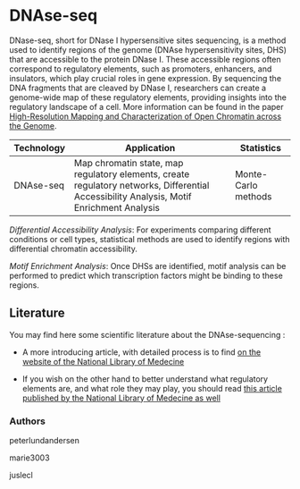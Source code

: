 # DNAse-seq
DNase-seq, short for DNase I hypersensitive sites sequencing, is a method used to identify regions of the genome (DNAse hypersensitivity sites, DHS) that are accessible to the protein DNase I. These accessible regions often correspond to regulatory elements, such as promoters, enhancers, and insulators, which play crucial roles in gene expression. By sequencing the DNA fragments that are cleaved by DNase I, researchers can create a genome-wide map of these regulatory elements, providing insights into the regulatory landscape of a cell. More information can be found in the paper [High-Resolution Mapping and Characterization of Open Chromatin across the Genome](https://www.ncbi.nlm.nih.gov/pmc/articles/PMC2669738/).

| Technology | Application | Statistics |
| ---------- | ----------- | ---------- |
| DNAse-seq | Map chromatin state, map regulatory elements, create regulatory networks, Differential Accessibility Analysis, Motif Enrichment Analysis | Monte-Carlo methods |

*Differential Accessibility Analysis*: For experiments comparing different conditions or cell types, statistical methods are used to identify regions with differential chromatin accessibility.

*Motif Enrichment Analysis*: Once DHSs are identified, motif analysis can be performed to predict which transcription factors might be binding to these regions.

## Literature
You may find here some scientific literature about the DNAse-sequencing :

- A more introducing article, with detailed process is to find [on the website of the National Library of Medecine](https://www.ncbi.nlm.nih.gov/pmc/articles/PMC3627383/)

- If you wish on the other hand to better understand what regulatory elements are, and what role they may play, you should read [this article published by the National Library of Medecine as well](https://pubmed.ncbi.nlm.nih.gov/26499213/#:~:text=Precisely%20identifying%20regulatory%20elements%20is,and%20the%20interactions%20between%20them)




### Authors

peterlundandersen

marie3003

juslecl

